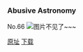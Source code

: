 ### Abusive Astronomy
No.66
![图片不见了~~~](https://imgs.xkcd.com/comics/abusive_astronomy.jpg)

[原址](https://xkcd.com//66) [下载](https://imgs.xkcd.com/comics/abusive_astronomy.jpg)

